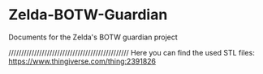 # Zelda-BOTW-Guardian
Documents for the Zelda's BOTW guardian project

///////////////////////////////////////////////
Here you can find the used STL files:
https://www.thingiverse.com/thing:2391826
